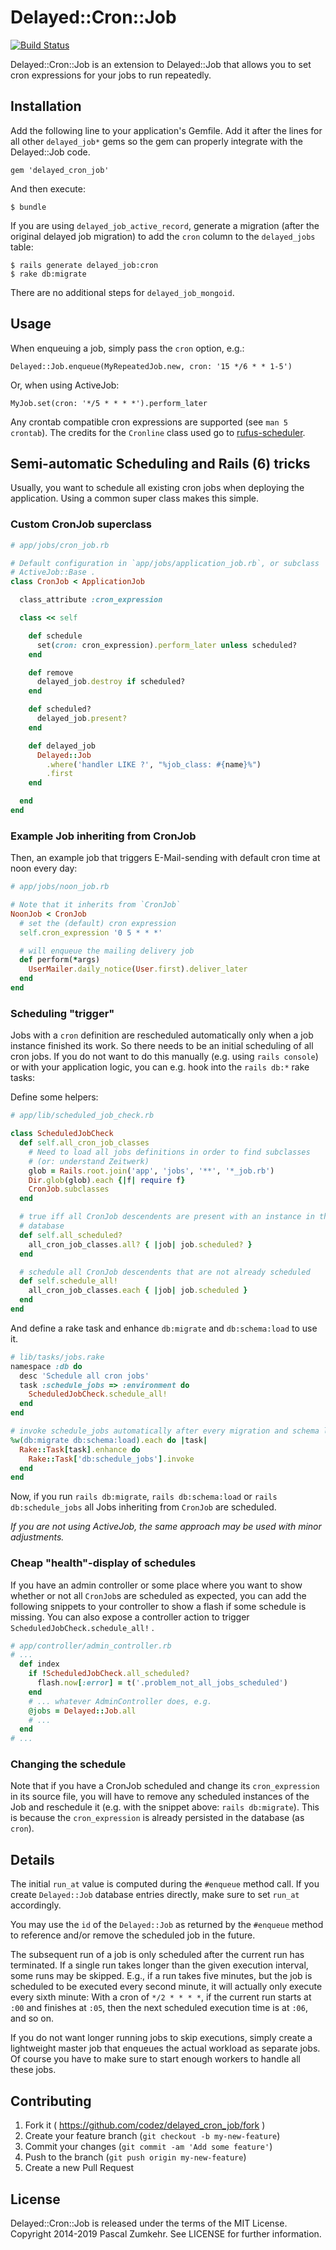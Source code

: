 # Delayed::Cron::Job

[![Build Status](https://travis-ci.org/codez/delayed_cron_job.svg)](https://travis-ci.org/codez/delayed_cron_job)

Delayed::Cron::Job is an extension to Delayed::Job that allows you to set
cron expressions for your jobs to run repeatedly.

## Installation

Add the following line to your application's Gemfile. Add it after the lines for all other `delayed_job*` gems so the gem can properly integrate with the Delayed::Job code.

    gem 'delayed_cron_job'

And then execute:

    $ bundle

If you are using `delayed_job_active_record`, generate a migration (after the
original delayed job migration) to add the `cron` column to the `delayed_jobs`
table:

    $ rails generate delayed_job:cron
    $ rake db:migrate

There are no additional steps for `delayed_job_mongoid`.

## Usage

When enqueuing a job, simply pass the `cron` option, e.g.:

    Delayed::Job.enqueue(MyRepeatedJob.new, cron: '15 */6 * * 1-5')

Or, when using ActiveJob:

    MyJob.set(cron: '*/5 * * * *').perform_later

Any crontab compatible cron expressions are supported (see `man 5 crontab`).
The credits for the `Cronline` class used go to
[rufus-scheduler](https://github.com/jmettraux/rufus-scheduler).

## Semi-automatic Scheduling and Rails (6) tricks

Usually, you want to schedule all existing cron jobs when deploying the
application. Using a common super class makes this simple.

### Custom CronJob superclass

```ruby
# app/jobs/cron_job.rb

# Default configuration in `app/jobs/application_job.rb`, or subclass
# ActiveJob::Base .
class CronJob < ApplicationJob

  class_attribute :cron_expression

  class << self

    def schedule
      set(cron: cron_expression).perform_later unless scheduled?
    end

    def remove
      delayed_job.destroy if scheduled?
    end

    def scheduled?
      delayed_job.present?
    end

    def delayed_job
      Delayed::Job
        .where('handler LIKE ?', "%job_class: #{name}%")
        .first
    end

  end
end
```

### Example Job inheriting from CronJob

Then, an example job that triggers E-Mail-sending with default cron time at
noon every day:

```ruby
# app/jobs/noon_job.rb

# Note that it inherits from `CronJob`
NoonJob < CronJob
  # set the (default) cron expression
  self.cron_expression '0 5 * * *'

  # will enqueue the mailing delivery job
  def perform(*args)
    UserMailer.daily_notice(User.first).deliver_later
  end
end
```

### Scheduling "trigger"

Jobs with a `cron` definition are rescheduled automatically only when a job
instance finished its work. So there needs to be an initial scheduling of all
cron jobs. If you do not want to do this manually (e.g. using `rails console`)
or with your application logic, you can e.g. hook into the `rails db:*` rake
tasks:

Define some helpers:

```ruby
# app/lib/scheduled_job_check.rb

class ScheduledJobCheck
  def self.all_cron_job_classes
    # Need to load all jobs definitions in order to find subclasses
    # (or: understand Zeitwerk)
    glob = Rails.root.join('app', 'jobs', '**', '*_job.rb')
    Dir.glob(glob).each {|f| require f}
    CronJob.subclasses
  end

  # true iff all CronJob descendents are present with an instance in the
  # database
  def self.all_scheduled?
    all_cron_job_classes.all? { |job| job.scheduled? }
  end

  # schedule all CronJob descendents that are not already scheduled
  def self.schedule_all!
    all_cron_job_classes.each { |job| job.scheduled }
  end
end
```

And define a rake task and enhance `db:migrate` and `db:schema:load` to use it.

```ruby
# lib/tasks/jobs.rake
namespace :db do
  desc 'Schedule all cron jobs'
  task :schedule_jobs => :environment do
    ScheduledJobCheck.schedule_all!
  end
end

# invoke schedule_jobs automatically after every migration and schema load.
%w(db:migrate db:schema:load).each do |task|
  Rake::Task[task].enhance do
    Rake::Task['db:schedule_jobs'].invoke
  end
end
```

Now, if you run `rails db:migrate`, `rails db:schema:load` or `rails
db:schedule_jobs` all Jobs inheriting from `CronJob` are scheduled.

*If you are not using ActiveJob, the same approach may be used with minor
adjustments.*

### Cheap "health"-display of schedules

If you have an admin controller or some place where you want to show whether or
not all `CronJob`s are scheduled as expected, you can add the following snippets
to your controller to show a flash if some schedule is missing. You can also
expose a controller action to trigger `ScheduledJobCheck.schedule_all!` .

```ruby
# app/controller/admin_controller.rb
# ...
  def index
    if !ScheduledJobCheck.all_scheduled?
      flash.now[:error] = t('.problem_not_all_jobs_scheduled')
    end
    # ... whatever AdminController does, e.g.
    @jobs = Delayed::Job.all
    # ...
  end
# ...
```

### Changing the schedule

Note that if you have a CronJob scheduled and change its `cron_expression` in
its source file, you will have to remove any scheduled instances of the Job and
reschedule it (e.g. with the snippet above: `rails db:migrate`). This is because
the `cron_expression` is already persisted in the database (as `cron`).

## Details

The initial `run_at` value is computed during the `#enqueue` method call.
If you create `Delayed::Job` database entries directly, make sure to set
`run_at` accordingly.

You may use the `id` of the `Delayed::Job` as returned by the `#enqueue` method
to reference and/or remove the scheduled job in the future.

The subsequent run of a job is only scheduled after the current run has
terminated. If a single run takes longer than the given execution interval,
some runs may be skipped. E.g., if a run takes five minutes, but the job is
scheduled to be executed every second minute, it will actually only execute
every sixth minute: With a cron of `*/2 * * * *`, if the current run starts at
`:00` and finishes at `:05`, then the next scheduled execution time is at `:06`,
and so on.

If you do not want longer running jobs to skip executions, simply create a
lightweight master job that enqueues the actual workload as separate jobs.
Of course you have to make sure to start enough workers to handle all these
jobs.

## Contributing

1. Fork it ( https://github.com/codez/delayed_cron_job/fork )
2. Create your feature branch (`git checkout -b my-new-feature`)
3. Commit your changes (`git commit -am 'Add some feature'`)
4. Push to the branch (`git push origin my-new-feature`)
5. Create a new Pull Request

## License

Delayed::Cron::Job is released under the terms of the MIT License.
Copyright 2014-2019 Pascal Zumkehr. See LICENSE for further information.
